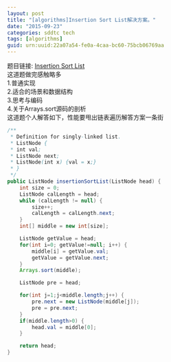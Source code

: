```yaml
---
layout: post
title: "[algorithms]Insertion Sort List解决方案。"
date: "2015-09-23"
categories: sddtc tech
tags: [algorithms]
guid: urn:uuid:22a07a54-fe0a-4caa-bc60-75bcb06769aa
---
```


题目链接: [Insertion Sort List](https://leetcode.com/problems/insertion-sort-list/)  
这道题做完感触略多  
1.普通实现  
2.适合的场景和数据结构  
3.思考与编码  
4.关于Arrays.sort源码的剖析  
这道题个人解答如下，性能要甩出链表遍历解答方案一条街  
~~~java
/**
 * Definition for singly-linked list.
 * ListNode {
 * int val;
 * ListNode next;
 * ListNode(int x) {val = x;}
 * }
 */
public ListNode insertionSortList(ListNode head) {
    int size = 0;
    ListNode calLength = head;
    while (calLength != null) {
        size++;
        calLength = calLength.next;
    }
    int[] middle = new int[size];

    ListNode getValue = head;
    for(int i=0; getValue!=null; i++) {
        middle[i] = getValue.val;
        getValue = getValue.next;
    }
    Arrays.sort(middle);

    ListNode pre = head;

    for(int j=1;j<middle.length;j++) {
        pre.next = new ListNode(middle[j]);
        pre = pre.next;
    }
    if(middle.length>0) {
        head.val = middle[0];
    }

    return head;
}
~~~

